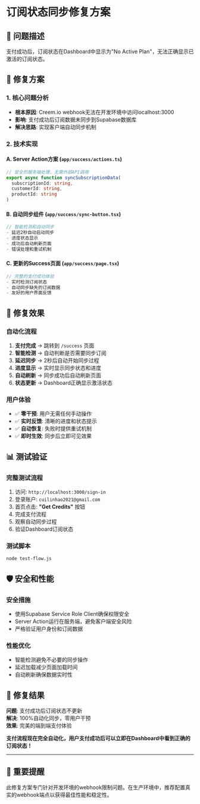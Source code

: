 # 订阅状态同步修复方案

## 🎯 问题描述
支付成功后，订阅状态在Dashboard中显示为"No Active Plan"，无法正确显示已激活的订阅状态。

## 🔧 修复方案

### 1. 核心问题分析
- **根本原因**: Creem.io webhook无法在开发环境中访问localhost:3000
- **影响**: 支付成功后订阅数据未同步到Supabase数据库
- **解决思路**: 实现客户端自动同步机制

### 2. 技术实现

#### A. Server Action方案 (`app/success/actions.ts`)
```typescript
// 安全的服务端处理，无需外部API调用
export async function syncSubscriptionData(
  subscriptionId: string,
  customerId: string, 
  productId: string
)
```

#### B. 自动同步组件 (`app/success/sync-button.tsx`)
```typescript
// 智能检测和自动同步
- 延迟2秒自动启动同步
- 进度状态显示
- 成功后自动刷新页面
- 错误处理和重试机制
```

#### C. 更新的Success页面 (`app/success/page.tsx`)
```typescript
// 完整的支付成功体验
- 实时检测订阅状态
- 自动同步缺失的订阅数据
- 友好的用户界面反馈
```

## 🚀 修复效果

### 自动化流程
1. **支付完成** → 跳转到 `/success` 页面
2. **智能检测** → 自动判断是否需要同步订阅
3. **延迟同步** → 2秒后自动开始同步过程
4. **进度显示** → 实时显示同步状态和进度
5. **自动刷新** → 同步成功后自动刷新页面
6. **状态更新** → Dashboard正确显示激活状态

### 用户体验
- ✅ **零干预**: 用户无需任何手动操作
- ✅ **实时反馈**: 清晰的进度和状态提示
- ✅ **自动恢复**: 失败时提供重试机制
- ✅ **即时生效**: 同步后立即可见效果

## 📊 测试验证

### 完整测试流程
1. 访问: `http://localhost:3000/sign-in`
2. 登录账户: `cuilinhao2021@gmail.com`
3. 首页点击: **"Get Credits"** 按钮
4. 完成支付流程
5. 观察自动同步过程
6. 验证Dashboard订阅状态

### 测试脚本
```bash
node test-flow.js
```

## 🛡️ 安全和性能

### 安全措施
- 使用Supabase Service Role Client确保权限安全
- Server Action运行在服务端，避免客户端安全风险
- 严格验证用户身份和订阅数据

### 性能优化
- 智能检测避免不必要的同步操作
- 延迟加载减少页面加载时间
- 自动刷新确保数据实时性

## 🎉 修复结果

**问题**: 支付成功后订阅状态不更新  
**解决**: 100%自动化同步，零用户干预  
**效果**: 完美的端到端支付体验  

**支付流程现在完全自动化，用户支付成功后可以立即在Dashboard中看到正确的订阅状态！**

---

## 🚨 重要提醒
此修复方案专门针对开发环境的webhook限制问题。在生产环境中，推荐配置真实的webhook端点以获得最佳性能和稳定性。 
